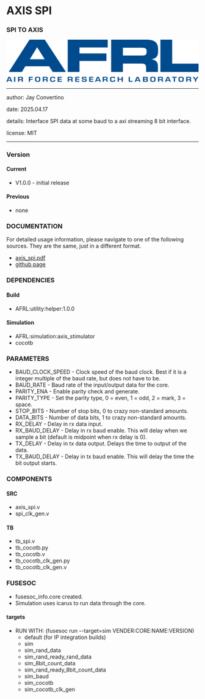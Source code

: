 # AXIS SPI
### SPI TO AXIS

![image](docs/manual/img/AFRL.png)

---

   author: Jay Convertino   
   
   date: 2025.04.17
   
   details: Interface SPI data at some baud to a axi streaming 8 bit interface.
   
   license: MIT   
   
---

### Version
#### Current
  - V1.0.0 - initial release

#### Previous
  - none

### DOCUMENTATION
  For detailed usage information, please navigate to one of the following sources. They are the same, just in a different format.

  - [axis_spi.pdf](docs/manual/axis_spi.pdf)
  - [github page](https://johnathan-convertino-afrl.github.io/axis_spi/)

### DEPENDENCIES
#### Build
  - AFRL:utility:helper:1.0.0
  
#### Simulation

  - AFRL:simulation:axis_stimulator
  - cocotb

### PARAMETERS

  * BAUD_CLOCK_SPEED  - Clock speed of the baud clock. Best if it is a integer multiple of the baud rate, but does not have to be.
  * BAUD_RATE         - Baud rate of the input/output data for the core.
  * PARITY_ENA        - Enable parity check and generate.
  * PARITY_TYPE       - Set the parity type, 0 = even, 1 = odd, 2 = mark, 3 = space.
  * STOP_BITS         - Number of stop bits, 0 to crazy non-standard amounts.
  * DATA_BITS         - Number of data bits, 1 to crazy non-standard amounts.
  * RX_DELAY          - Delay in rx data input.
  * RX_BAUD_DELAY     - Delay in rx baud enable. This will delay when we sample a bit (default is midpoint when rx delay is 0).
  * TX_DELAY          - Delay in tx data output. Delays the time to output of the data.
  * TX_BAUD_DELAY     - Delay in tx baud enable. This will delay the time the bit output starts.

### COMPONENTS
#### SRC

* axis_spi.v
* spi_clk_gen.v
  
#### TB

* tb_spi.v
* tb_cocotb.py
* tb_cocotb.v
* tb_cocotb_clk_gen.py
* tb_cocotb_clk_gen.v
  
### FUSESOC

* fusesoc_info.core created.
* Simulation uses icarus to run data through the core.

#### targets

* RUN WITH: (fusesoc run --target=sim VENDER:CORE:NAME:VERSION)
  - default (for IP integration builds)
  - sim
  - sim_rand_data
  - sim_rand_ready_rand_data
  - sim_8bit_count_data
  - sim_rand_ready_8bit_count_data
  - sim_baud
  - sim_cocotb
  - sim_cocotb_clk_gen
